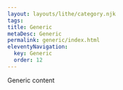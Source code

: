 ```yaml
---
layout: layouts/lithe/category.njk
tags:
title: Generic
metaDesc: Generic
permalink: generic/index.html
eleventyNavigation:
  key: Generic
  order: 12
---
```


Generic content
